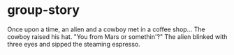 # group-story
Once upon a time, an alien and a cowboy met in a coffee shop...
The cowboy raised his hat. "You from Mars or somethin'?"
The alien blinked with three eyes and sipped the steaming espresso.
